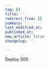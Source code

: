 ```yaml
---
tag: []
title: ''
redirect_from: []
summary: ''
last_modified_at: 
published_at: 
new_article: false
changelog: ''

---
```

Deploy 500